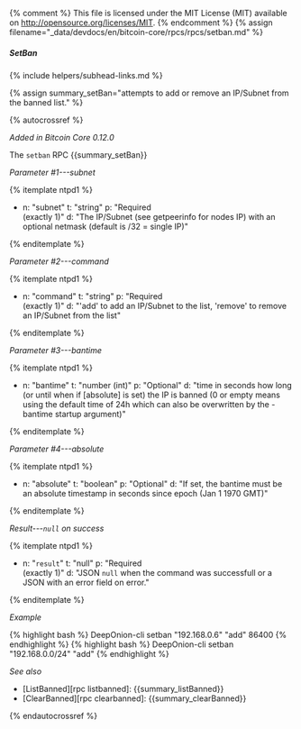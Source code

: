 {% comment %}
This file is licensed under the MIT License (MIT) available on
http://opensource.org/licenses/MIT.
{% endcomment %}
{% assign filename="_data/devdocs/en/bitcoin-core/rpcs/rpcs/setban.md" %}

##### SetBan
{% include helpers/subhead-links.md %}

{% assign summary_setBan="attempts to add or remove an IP/Subnet from the banned list." %}

{% autocrossref %}

*Added in Bitcoin Core 0.12.0*

The `setban` RPC {{summary_setBan}}

*Parameter #1---subnet*

{% itemplate ntpd1 %}
- n: "subnet"
  t: "string"
  p: "Required<br>(exactly 1)"
  d: "The IP/Subnet (see getpeerinfo for nodes IP) with an optional netmask (default is /32 = single IP)"

{% enditemplate %}

*Parameter #2---command*

{% itemplate ntpd1 %}
- n: "command"
  t: "string"
  p: "Required<br>(exactly 1)"
  d: "'add' to add an IP/Subnet to the list, 'remove' to remove an IP/Subnet from the list"

{% enditemplate %}

*Parameter #3---bantime*

{% itemplate ntpd1 %}
- n: "bantime"
  t: "number (int)"
  p: "Optional"
  d: "time in seconds how long (or until when if [absolute] is set) the IP is banned (0 or empty means using the default time of 24h which can also be overwritten by the -bantime startup argument)"

{% enditemplate %}

*Parameter #4---absolute*

{% itemplate ntpd1 %}
- n: "absolute"
  t: "boolean"
  p: "Optional"
  d: "If set, the bantime must be an absolute timestamp in seconds since epoch (Jan 1 1970 GMT)"

{% enditemplate %}

*Result---`null` on success*

{% itemplate ntpd1 %}
- n: "`result`"
  t: "null"
  p: "Required<br>(exactly 1)"
  d: "JSON `null` when the command was successfull or a JSON with an error field on error."

{% enditemplate %}

*Example*

{% highlight bash %}
DeepOnion-cli setban "192.168.0.6" "add" 86400
{% endhighlight %}
{% highlight bash %}
DeepOnion-cli setban "192.168.0.0/24" "add"
{% endhighlight %}

*See also*

* [ListBanned][rpc listbanned]: {{summary_listBanned}}
* [ClearBanned][rpc clearbanned]: {{summary_clearBanned}}

{% endautocrossref %}
